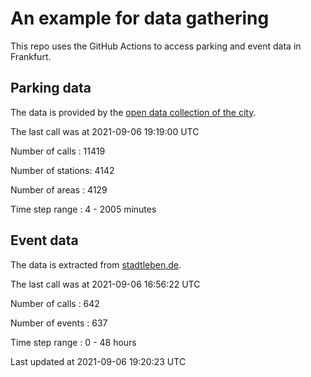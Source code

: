 # An example for data gathering

This repo uses the GitHub Actions to access parking and event data in Frankfurt.

## Parking data
The data is provided by the [open data collection of the city](https://www.offenedaten.frankfurt.de/).

The last call was at 2021-09-06 19:19:00 UTC

Number of calls   : 11419

Number of stations:  4142

Number of areas   :  4129

Time step range   :     4 -  2005 minutes


## Event data
The data is extracted from [stadtleben.de](https://stadtleben.de/frankfurt/).

The last call was at 2021-09-06 16:56:22 UTC

Number of calls   : 642

Number of events  : 637

Time step range   :   0 -  48 hours


Last updated at 2021-09-06 19:20:23 UTC
